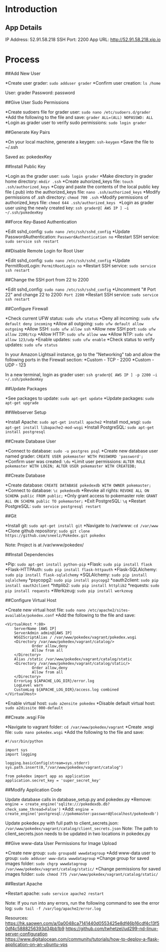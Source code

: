 # Introduction

## App Details

IP Address: 52.91.58.218
SSH Port: 2200
App URL: http://52.91.58.218.xip.io

# Process

##Add New User

*Create user grader: `sudo adduser grader`
*Confirm user creation: `ls /home`

User: grader
Password: password


##Give User Sudo Permissions

*Create sudoers file for grader user: `sudo nano /etc/sudoers.d/grader`
*Add the following to the file and save: `grader ALL=(ALL) NOPASSWD: ALL`
*Login as grader user to verify sudo permissions: `sudo login grader`


##Generate Key Pairs

*On your local machine, generate a keygen: `ssh-keygen`
*Save the file to ~/.ssh

Saved as: pokedexKey

##Install Public Key

*Login as the grader user: `sudo login grader`
*Make directory in grader home directory: `mkdir .ssh`
*Create auhorized_keys file: `touch .ssh/authorized_keys`
*Copy and paste the contents of the local public key file (.pub) into the authorized_keys file: `nano .ssh/authorized_keys`
*Modify permissions of .ssh directory: `chmod 700 .ssh`
*Modify permissions of authorized_keys file: `chmod 644 .ssh/authorized_keys `
*Login as grader user using the newly created key: `ssh grader@[ AWS IP ] –i ~/.ssh/pokedexKey`


##Force Key-Based Authentication

*Edit sshd_config: `sudo nano /etc/ssh/sshd_config`
*Update PasswordAuthentication: `PasswordAuthentication no`
*Restart SSH service: `sudo service ssh restart`


##Disable Remote Login for Root User

*Edit sshd_config: `sudo nano /etc/ssh/sshd_config`
*Update PermitRootLogin: `PermitRootLogin no`
*Restart SSH service: `sudo service ssh restart`


##Change the SSH port from 22 to 2200

*Edit sshd_config: `sudo nano /etc/ssh/sshd_config`
*Uncomment "# Port 22" and change 22 to 2200: `Port 2200`
*Restart SSH service: `sudo service ssh restart`


##Configure Firewall

*Check current UFW status: `sudo ufw status`
*Deny all incoming: `sudo ufw default deny incoming`
*Allow all outgoing: `sudo ufw default allow outgoing`
*Allow SSH: `sudo ufw allow ssh`
*Allow new SSH port: `sudo ufw allow 2200/tcp`
*Allow HTTP: `sudo ufw allow www`
*Allow NTP: `sudo ufw allow 123/udp`
*Enable updates: `sudo ufw enable`
*Check status to verify updates: `sudo ufw status`

In your Amazon Lightsail instance, go to the "Networking" tab and allow the following ports in the Firewall section:
*Custom - TCP - 2200
*Custom - UDP - 123

In a new terminal, login as grader user: `ssh grader@[ AWS IP ] -p 2200 –i ~/.ssh/pokedexKey`


##Update Packages

*See packages to update: `sudo apt-get update`
*Update packages: `sudo apt-get upgrade`


##Webserver Setup

*Install Apache: `sudo apt-get install apache2`
*Install mod_wsgi: `sudo apt-get install libapache2-mod-wsgi`
*Install PostgreSQL: `sudo apt-get install postgresql`


##Create Database User

*Connect to database: `sudo -u postgres psql`
*Create new database user named grader: `CREATE USER pokemaster WITH PASSWORD 'password';`
*Confirm user was created: `\du`
*Limit user permissions: `ALTER ROLE pokemaster WITH LOGIN; ALTER USER pokemaster WITH CREATEDB;`


##Create Database

*Create database: `CREATE DATABASE pokedexdb WITH OWNER pokemaster;`
*Connect to database: `\c pokedexdb`
*Revoke all rights: `REVOKE ALL ON SCHEMA public FROM public;`
*Only grant access to pokemaster role: `GRANT ALL ON SCHEMA public TO pokemaster;`
*Exit PostgreSQL: `\q`
*Restart PostgreSQL: `sudo service postgresql restart`


##Git

*Install git: `sudo apt-get install git`
*Navigate to /var/www: `cd /var/www`
*Clone github repository: `sudo git clone https://github.com/sneelz/Pokedex.git pokedex`

Note: Project is at /var/www/pokedex/


##Install Dependencies

*Pip: `sudo apt-get install python-pip`
*Flask: `sudo pip install flask`
*Flask-HTTPAuth: `sudo pip install flask-httpauth`
*Flask-SQLAlchemy: `sudo pip install flask-sqlalchemy`
*SQLAlchemy: `sudo pip install sqlalchemy`
*psycopg2: `sudo pip install psycopg2`
*oauth2client: `sudo pip install oauth2client`
*httplib2: `sudo pip install httplib2`
*requests: `sudo pip install requests`
*Werkzeug: `sudo pip install werkzeug`


##Configure Virtual Host

*Create new virtual host file: `sudo nano /etc/apache2/sites-available/pokedex.conf`
*Add the following to the file and save: 

```
<VirtualHost *:80>
    ServerName [AWS IP]
    ServerAdmin admin@[AWS IP]
    WSGIScriptAlias / /var/www/pokedex/vagrant/pokedex.wsgi
    <Directory /var/www/pokedex/vagrant/catalog/>
            Order allow,deny
            Allow from all
    </Directory>
    Alias /static /var/www/pokedex/vagrant/catalog/static
    <Directory /var/www/pokedex/vagrant/catalog/static/>
            Order allow,deny
            Allow from all
    </Directory>
    ErrorLog ${APACHE_LOG_DIR}/error.log
    LogLevel warn
    CustomLog ${APACHE_LOG_DIR}/access.log combined
</VirtualHost>
```

*Enable virtual host: `sudo a2ensite pokedex`
*Disable default virtual host: `sudo a2dissite 000-default`


##Create .wsgi File

*Navigate to vagrant folder: `cd /var/www/pokedex/vagrant`
*Create .wsgi file: `sudo nano pokedex.wsgi`
*Add the following to the file and save:

```
#!/usr/bin/python

import sys
import logging

logging.basicConfig(stream=sys.stderr)
sys.path.insert(0,"/var/www/pokedex/vagrant/catalog")

from pokedex import app as application
application.secret_key = 'super_secret_key'
```

##Modify Application Code

Update database calls in database_setup.py and pokedex.py
*Remove: `engine = create_engine('sqlite:///pokedexdb.db?check_same_thread=False')`
*Add: `engine = create_engine('postgresql://pokemaster:password@localhost/pokedexdb')`

Update pokedex.py with full path to client_secrets.json: `/var/www/pokedex/vagrant/catalog/client_secrets.json`
Note: The path to client_secrets.json needs to be updated in two locations in pokedex.py


##Give www-data User Permissions for Image Upload

*Create new group: `sudo groupadd wwwdatagroup`
*Add www-data user to group: `sudo adduser www-data wwwdatagroup`
*Change group for saved images folder: `sudo chgrp wwwdatagroup /var/www/pokedex/vagrant/catalog/static/`
*Change permissions for saved images folder: `sudo chmod 775 /var/www/pokedex/vagrant/catalog/static/`


##Restart Apache

*Restart apache: `sudo service apache2 restart`

Note: If you run into any errors, run the following command to see the error log: `sudo tail -f /var/log/apache2/error.log`

Resources:
https://hk.saowen.com/a/0a0048ca7141440d0553425e8df46b16cdf4c13f50df4c5888256393d34bb1b9
https://github.com/twhetzel/ud299-nd-linux-server-configuration
https://www.digitalocean.com/community/tutorials/how-to-deploy-a-flask-application-on-an-ubuntu-vps

